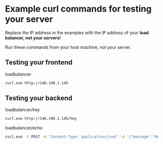 # Example curl commands for testing your server

Replace the IP address in the examples with the IP address of your **load balancer, not your servers!**

Run these commands from your host machine, not your server.

## Testing your frontend

loadbalancer
```bash
curl.exe http://146.190.1.145
```

## Testing your backend

loadbalancer/hey
```bash
curl.exe http://146.190.1.145/hey
```

loadbalancer/echo
```bash
curl.exe -X POST -H "Content-Type: application/json" -d '{"message":"Hello from your server"}' http://146.190.1.145/echo
```